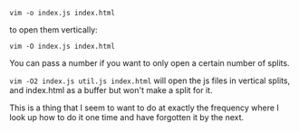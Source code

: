 `vim -o index.js index.html`

to open them vertically:

`vim -O index.js index.html`

You can pass a number if you want to only open a certain number of splits.

`vim -O2 index.js util.js index.html` will open the js files in vertical splits, and index.html as a buffer but won't make a split for it.

This is a thing that I seem to want to do at exactly the frequency where I look up how to do it one time and have forgotten it by the next.